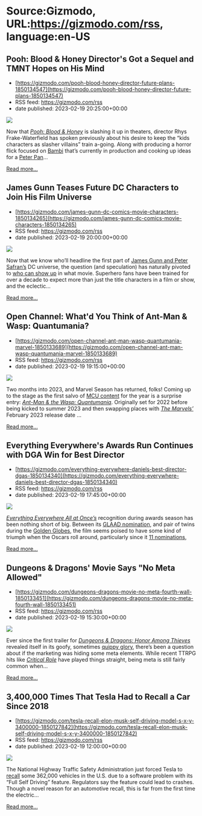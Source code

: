 # Source:Gizmodo, URL:https://gizmodo.com/rss, language:en-US

## Pooh: Blood & Honey Director's Got a Sequel and TMNT Hopes on His Mind
 - [https://gizmodo.com/pooh-blood-honey-director-future-plans-1850134547](https://gizmodo.com/pooh-blood-honey-director-future-plans-1850134547)
 - RSS feed: https://gizmodo.com/rss
 - date published: 2023-02-19 20:25:00+00:00

<img class="type:primaryImage" src="https://i.kinja-img.com/gawker-media/image/upload/s--OFXyvTEE--/c_fit,fl_progressive,q_80,w_636/0954d30a303e7a277928726548c8dd7a.jpg" /><p>Now that <a href="https://gizmodo.com/winnie-the-pooh-horror-movie-trailer-blood-and-honey-1849479054"><em>Pooh: Blood &amp; Honey</em></a><em> </em>is slashing it up in theaters, director Rhys Frake-Waterfield has spoken previously about his desire to keep the “kids characters as slasher villains” train a-going. Along with producing a horror flick focused on <a href="https://gizmodo.com/bambi-the-reckoning-horror-movie-1849824011">Bambi</a> that’s currently in production and cooking up ideas for a <a href="https://gizmodo.com/winnie-the-pooh-blood-and-honey-murder-slasher-film-1850088134">Peter Pan</a>…</p><p><a href="https://gizmodo.com/pooh-blood-honey-director-future-plans-1850134547">Read more...</a></p>

## James Gunn Teases Future DC Characters to Join His Film Universe
 - [https://gizmodo.com/james-gunn-dc-comics-movie-characters-1850134265](https://gizmodo.com/james-gunn-dc-comics-movie-characters-1850134265)
 - RSS feed: https://gizmodo.com/rss
 - date published: 2023-02-19 20:00:00+00:00

<img class="type:primaryImage" src="https://i.kinja-img.com/gawker-media/image/upload/s--KjU5esdc--/c_fit,fl_progressive,q_80,w_636/61b3a882228c2c6a1502ef88367d75bb.jpg" /><p>Now that we know who’ll headline the first part of <a href="https://gizmodo.com/james-gunn-dc-slate-revealed-batman-superman-green-lant-1850050974">James Gunn and Peter Safran’s</a> DC universe, the question (and speculation) has naturally pivoted to <a href="https://gizmodo.com/james-gunn-dc-slate-info-flash-aquaman-justice-league-1850051467">who can show up</a> in what movie. Superhero fans have been trained for over a decade to expect more than just the title characters in a film or show, and the eclectic…</p><p><a href="https://gizmodo.com/james-gunn-dc-comics-movie-characters-1850134265">Read more...</a></p>

## Open Channel: What'd You Think of Ant-Man & Wasp: Quantumania?
 - [https://gizmodo.com/open-channel-ant-man-wasp-quantumania-marvel-1850133689](https://gizmodo.com/open-channel-ant-man-wasp-quantumania-marvel-1850133689)
 - RSS feed: https://gizmodo.com/rss
 - date published: 2023-02-19 19:15:00+00:00

<img class="type:primaryImage" src="https://i.kinja-img.com/gawker-media/image/upload/s--gqI6vl13--/c_fit,fl_progressive,q_80,w_636/fec9614cc16b39024cfb57bf20ca2d73.jpg" /><p>Two months into 2023, and Marvel Season has returned, folks! Coming up to the stage as the first salvo of <a href="https://gizmodo.com/kang-the-conqueror-mcu-marvel-phase-5-stephen-broussard-1850094830">MCU content</a> for the year is a surprise entry: <a href="https://gizmodo.com/ant-man-3-review-quantumania-paul-rudd-evangeline-lilly-1850083664"><em>Ant-Man &amp; the Wasp: Quantumania</em></a>.<em> </em>Originally set for 2022 before being kicked to summer 2023 and then swapping places with <a href="https://gizmodo.com/marvels-release-date-delay-new-poster-brie-larson-ms-ma-1850127956"><em>The Marvels’ </em></a>February 2023 release date<em> </em>…</p><p><a href="https://gizmodo.com/open-channel-ant-man-wasp-quantumania-marvel-1850133689">Read more...</a></p>

## Everything Everywhere's Awards Run Continues with DGA Win for Best Director
 - [https://gizmodo.com/everything-everywhere-daniels-best-director-dgas-1850134340](https://gizmodo.com/everything-everywhere-daniels-best-director-dgas-1850134340)
 - RSS feed: https://gizmodo.com/rss
 - date published: 2023-02-19 17:45:00+00:00

<img class="type:primaryImage" src="https://i.kinja-img.com/gawker-media/image/upload/s--JFzLYxuQ--/c_fit,fl_progressive,q_80,w_636/4e4f118279c50e691aa43c9b559ad861.jpg" /><p><a href="https://gizmodo.com/best-movies-2022-horror-sci-fi-fantasy-superhero-genre-1849935315/slides/29"><em>Everything Everywhere All at Once’s</em></a><em> </em>recognition during awards season has been nothing short of big. Between  its <a href="https://gizmodo.com/everything-everywhere-all-at-once-leads-glaad-awards-1850001460">GLAAD nomination</a>, and pair of twins during the <a href="https://gizmodo.com/2023-golden-globes-winners-everything-everywhere-all-at-1849973078">Golden Globes</a>, the film seems poised to have some kind of triumph when the Oscars roll around, particularly since it <a href="https://gizmodo.com/oscar-nominations-2023-everything-everywhere-yeoh-1850022857">11 nominations</a>,<br /></p><p><a href="https://gizmodo.com/everything-everywhere-daniels-best-director-dgas-1850134340">Read more...</a></p>

## Dungeons & Dragons' Movie Says "No Meta Allowed"
 - [https://gizmodo.com/dungeons-dragons-movie-no-meta-fourth-wall-1850133451](https://gizmodo.com/dungeons-dragons-movie-no-meta-fourth-wall-1850133451)
 - RSS feed: https://gizmodo.com/rss
 - date published: 2023-02-19 15:30:00+00:00

<img class="type:primaryImage" src="https://i.kinja-img.com/gawker-media/image/upload/s--BdN_DRK2--/c_fit,fl_progressive,q_80,w_636/e6cec0cd25fbc1dde1238436dcb91472.jpg" /><p>Ever since the first trailer for <a href="https://gizmodo.com/dungeons-dragons-dnd-movie-cult-of-the-dragon-spoilers-1850052980"><em>Dungeons &amp; Dragons: Honor Among Thieves</em></a><em> </em>revealed itself in its goofy, sometimes <a href="https://gizmodo.com/dungeons-dragons-honor-among-thieves-dnd-super-bowl-1850098851">quippy glory</a>, there’s been a question about if the marketing was hiding some meta elements. While recent TTRPG hits like <a href="https://gizmodo.com/legend-of-vox-machina-vinyl-critial-role-vinyl-reveal-1850125187"><em>Critical Role</em></a><em> </em>have played things straight, being meta is still fairly common when…</p><p><a href="https://gizmodo.com/dungeons-dragons-movie-no-meta-fourth-wall-1850133451">Read more...</a></p>

## 3,400,000 Times That Tesla Had to Recall a Car Since 2018
 - [https://gizmodo.com/tesla-recall-elon-musk-self-driving-model-s-x-y-3400000-1850127842](https://gizmodo.com/tesla-recall-elon-musk-self-driving-model-s-x-y-3400000-1850127842)
 - RSS feed: https://gizmodo.com/rss
 - date published: 2023-02-19 12:00:00+00:00

<img class="type:primaryImage" src="https://i.kinja-img.com/gawker-media/image/upload/s--hAINjmYR--/c_fit,fl_progressive,q_80,w_636/ab924284faa86f7f27250882a0873e48.jpg" /><p>The National Highway Traffic Safety Administration just forced Tesla to <a href="https://jalopnik.com/nhtsa-recalls-every-tesla-equipped-with-full-self-driv-1850123182">recall</a> some 362,000 vehicles in the U.S. due to a software problem with its “Full Self Driving” feature. Regulators say the feature could lead to crashes. Though a novel reason for an automotive recall, this is far from the first time the electric…</p><p><a href="https://gizmodo.com/tesla-recall-elon-musk-self-driving-model-s-x-y-3400000-1850127842">Read more...</a></p>


